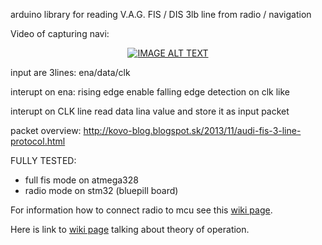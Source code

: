 arduino library for reading V.A.G. FIS / DIS 3lb line from radio / navigation

Video of capturing navi:

<div align="center">
  <a href="https://www.youtube.com/watch?v=_Gfd5EC4pqc"><img src="https://img.youtube.com/vi/_Gfd5EC4pqc/0.jpg" alt="IMAGE ALT TEXT"></a>
</div>

input are 3lines: ena/data/clk

interupt on ena: rising edge enable falling edge detection on clk like

interupt on CLK line read data lina value and store it as input packet

packet overview: http://kovo-blog.blogspot.sk/2013/11/audi-fis-3-line-protocol.html


FULLY TESTED: 
 * full fis mode on atmega328
 * radio mode on stm32 (bluepill board) 
 

For information how to connect radio to mcu see this [wiki page](https://github.com/tomaskovacik/VAGFISReader/wiki/How-to-connect).

Here is link to [wiki page](https://github.com/tomaskovacik/VAGFISReader/wiki/Theory-of-operation) talking about theory of operation.
